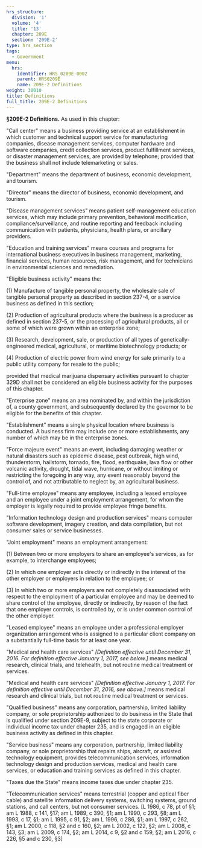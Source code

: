 ```yaml
---
hrs_structure:
  division: '1'
  volume: '4'
  title: '13'
  chapter: 209E
  section: '209E-2'
type: hrs_section
tags:
  - Government
menu:
  hrs:
    identifier: HRS_0209E-0002
    parent: HRS0209E
    name: 209E-2 Definitions
weight: 30010
title: Definitions
full_title: 209E-2 Definitions
---
```

**§209E-2 Definitions.** As used in this chapter:

"Call center" means a business providing service at an establishment in which customer and technical support service for manufacturing companies, disease management services, computer hardware and software companies, credit collection services, product fulfillment services, or disaster management services, are provided by telephone; provided that the business shall not include telemarketing or sales.

"Department" means the department of business, economic development, and tourism.

"Director" means the director of business, economic development, and tourism.

"Disease management services" means patient self-management education services, which may include primary prevention, behavioral modification, compliance/surveillance, and routine reporting and feedback including communication with patients, physicians, health plans, or ancillary providers.

"Education and training services" means courses and programs for international business executives in business management, marketing, financial services, human resources, risk management, and for technicians in environmental sciences and remediation.

"Eligible business activity" means the:

(1) Manufacture of tangible personal property, the wholesale sale of tangible personal property as described in section 237-4, or a service business as defined in this section;

(2) Production of agricultural products where the business is a producer as defined in section 237-5, or the processing of agricultural products, all or some of which were grown within an enterprise zone;

(3) Research, development, sale, or production of all types of genetically-engineered medical, agricultural, or maritime biotechnology products; or

(4) Production of electric power from wind energy for sale primarily to a public utility company for resale to the public;

provided that medical marijuana dispensary activities pursuant to chapter 329D shall not be considered an eligible business activity for the purposes of this chapter.

"Enterprise zone" means an area nominated by, and within the jurisdiction of, a county government, and subsequently declared by the governor to be eligible for the benefits of this chapter.

"Establishment" means a single physical location where business is conducted. A business firm may include one or more establishments, any number of which may be in the enterprise zones.

"Force majeure event" means an event, including damaging weather or natural disasters such as epidemic disease, pest outbreak, high wind, thunderstorm, hailstorm, tornado, fire, flood, earthquake, lava flow or other volcanic activity, drought, tidal wave, hurricane, or without limiting or restricting the foregoing in any way, any event reasonably beyond the control of, and not attributable to neglect by, an agricultural business.

"Full-time employee" means any employee, including a leased employee and an employee under a joint employment arrangement, for whom the employer is legally required to provide employee fringe benefits.

"Information technology design and production services" means computer software development, imagery creation, and data compilation, but not consumer sales or service businesses.

"Joint employment" means an employment arrangement:

(1) Between two or more employers to share an employee's services, as for example, to interchange employees;

(2) In which one employer acts directly or indirectly in the interest of the other employer or employers in relation to the employee; or

(3) In which two or more employers are not completely disassociated with respect to the employment of a particular employee and may be deemed to share control of the employee, directly or indirectly, by reason of the fact that one employer controls, is controlled by, or is under common control of the other employer.

"Leased employee" means an employee under a professional employer organization arrangement who is assigned to a particular client company on a substantially full-time basis for at least one year.

"Medical and health care services" _[Definition effective until December 31, 2016\. For definition effective January 1, 2017, see below.]_ means medical research, clinical trials, and telehealth, but not routine medical treatment or services.

"Medical and health care services" _[Definition effective January 1, 2017\. For definition effective until December 31, 2016, see above.]_ means medical research and clinical trials, but not routine medical treatment or services.

"Qualified business" means any corporation, partnership, limited liability company, or sole proprietorship authorized to do business in the State that is qualified under section 209E-9, subject to the state corporate or individual income tax under chapter 235, and is engaged in an eligible business activity as defined in this chapter.

"Service business" means any corporation, partnership, limited liability company, or sole proprietorship that repairs ships, aircraft, or assisted technology equipment, provides telecommunication services, information technology design and production services, medical and health care services, or education and training services as defined in this chapter.

"Taxes due the State" means income taxes due under chapter 235.

"Telecommunication services" means terrestrial (copper and optical fiber cable) and satellite information delivery systems, switching systems, ground stations, and call centers, but not consumer services. [L 1986, c 78, pt of §1; am L 1988, c 141, §17; am L 1989, c 390, §1; am L 1990, c 293, §8; am L 1993, c 17, §1; am L 1995, c 91, §2; am L 1996, c 286, §1; am L 1997, c 262, §1; am L 2000, c 118, §2 and c 160, §2; am L 2002, c 122, §2; am L 2008, c 143, §3; am L 2009, c 174, §2; am L 2014, c 9, §2 and c 159, §2; am L 2016, c 226, §5 and c 230, §3]